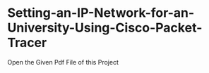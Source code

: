 # Setting-an-IP-Network-for-an-University-Using-Cisco-Packet-Tracer
Open the Given Pdf File of this Project

